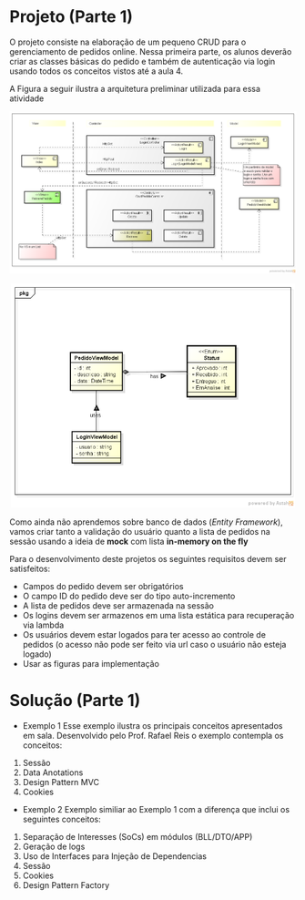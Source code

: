 # Projeto (Parte 1)

O projeto consiste na elaboração de um pequeno CRUD para o gerenciamento de pedidos online. Nessa primeira parte,
os alunos deverão criar as classes básicas do pedido e também de autenticação via login usando todos os conceitos 
vistos até a aula 4.

A Figura a seguir ilustra a arquitetura preliminar utilizada para essa atividade


<p align="center">
  <img width="700" src="https://github.com/aceiro/curso_dot_net_2015/blob/master/imgs/DiagramaComponente_Geral.png" alt="Screenshot"/>
</p>


<p align="center">
  <img width="500" src="https://github.com/aceiro/curso_dot_net_2015/blob/master/imgs/DiagramaClasse_Geral.png" alt="Screenshot"/>
</p>


Como ainda não aprendemos sobre banco de dados (*Entity Framework*), vamos criar tanto a validação do usuário 
quanto a lista de pedidos na sessão usando a ideia de **mock** com lista **in-memory on the fly** 

Para o desenvolvimento deste projetos os seguintes requisitos devem ser satisfeitos:
- Campos do pedido devem ser obrigatórios
- O campo ID do pedido deve ser do tipo auto-incremento
- A lista de pedidos deve ser armazenada na sessão
- Os logins devem ser armazenos em uma lista estática para recuperação via lambda
- Os usuários devem estar logados para ter acesso ao controle de pedidos (o acesso não pode ser feito via url caso o usuário não esteja logado)
- Usar as figuras para implementação

# Solução (Parte 1)

- Exemplo 1
Esse exemplo ilustra os principais conceitos apresentados em sala. Desenvolvido pelo Prof. Rafael Reis o exemplo contempla os conceitos:


1. Sessão
2. Data Anotations
3. Design Pattern MVC
4. Cookies


- Exemplo 2
Exemplo similiar ao Exemplo 1 com a diferença que inclui os seguintes conceitos:


1. Separação de Interesses (SoCs) em módulos (BLL/DTO/APP)
2. Geração de logs
3. Uso de Interfaces para Injeção de Dependencias
4. Sessão
5. Cookies
6. Design Pattern Factory
